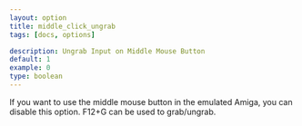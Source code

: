 ```yaml
---
layout: option
title: middle_click_ungrab
tags: [docs, options]

description: Ungrab Input on Middle Mouse Button
default: 1
example: 0
type: boolean
---
```


If you want to use the middle mouse button in the emulated Amiga,
you can disable this option. F12+G can be used to grab/ungrab.
